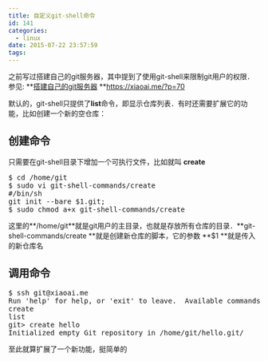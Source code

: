 ```yaml
---
title: 自定义git-shell命令
id: 141
categories:
  - linux
date: 2015-07-22 23:57:59
tags:
---
```


之前写过搭建自己的git服务器，其中提到了使用git-shell来限制git用户的权限．参见: **[搭建自己的git服务器](https://xiaoai.me/?p=70 "编辑“搭建自己的git服务器”") **https://xiaoai.me/?p=70

默认的，git-shell只提供了**list**命令，即显示仓库列表．有时还需要扩展它的功能，比如创建一个新的空仓库：

## 创建命令

只需要在git-shell目录下增加一个可执行文件，比如就叫 **create**
<pre>$ cd /home/git
$ sudo vi git-shell-commands/create
#/bin/sh
git init --bare $1.git;
$ sudo chmod a+x git-shell-commands/create
</pre>
这里的**/home/git**就是git用户的主目录，也就是存放所有仓库的目录．**git-shell-commands/create **就是创建新仓库的脚本，它的参数 **$1 **就是传入的新仓库名

## 调用命令

<pre>$ ssh git@xiaoai.me
Run 'help' for help, or 'exit' to leave.  Available commands:
create
list
git&gt; create hello
Initialized empty Git repository in /home/git/hello.git/
</pre>
至此就算扩展了一个新功能，挺简单的
